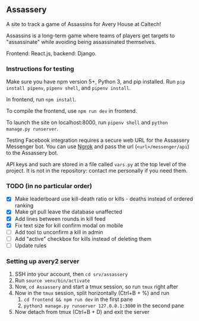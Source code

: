 ## Assassery

A site to track a game of Assassins for Avery House at Caltech!

Assassins is a long-term game where teams of players get targets to "assassinate" while avoiding being assassinated themselves.

Frontend: React.js, backend: Django.

### Instructions for testing

Make sure you have npm version 5+, Python 3, and pip installed.
Run
``pip install pipenv``, ``pipenv shell``, and ``pipenv install``.

In frontend, run `npm install`.

To compile the frontend, use `npm run dev` in frontend.

To launch the site on localhost:8000, run `pipenv shell` and `python manage.py runserver`.

Testing Facebook integration requires a secure web URL for the Assassery Messenger bot. You can use [Ngrok](https://ngrok.com/) and pass the url (`<url>/messenger/api`)
to the Assassery bot.

API keys and such are stored in a file called `vars.py` at the top level of the project. It is not in the repository: contact me personally if you need them.

### TODO (in no particular order)

- [x] Make leaderboard use kill-death ratio or kills - deaths instead of ordered ranking
- [x] Make git pull leave the database unaffected
- [x] Add lines between rounds in kill feed
- [x] Fix text size for kill confirm modal on mobile
- [ ] Add tool to unconfirm a kill in admin
- [ ] Add "active" checkbox for kills instead of deleting them
- [ ] Update rules

### Setting up avery2 server

1. SSH into your account, then `cd srv/assassery`
2. Run `source venv/bin/activate`
3. Now, `cd Assassery` and start a tmux session, so run `tmux` right after
4. Now in the `tmux` session, split horizontally (Ctrl+B + %) and run
   1. `cd frontend && npm run dev` in the first pane
   1. `python3 manage.py runserver 127.0.0.1:3000` in the second pane
5. Now detach from tmux (Ctrl+B + D) and exit the server
